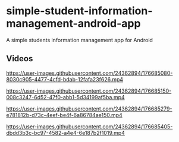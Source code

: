 # simple-student-information-management-android-app
A simple students information management app for Android

## Videos

https://user-images.githubusercontent.com/24362894/176685080-8030c905-4477-4cfd-bdab-12fafa23f626.mp4

https://user-images.githubusercontent.com/24362894/176685150-008c3247-6d52-47f0-abb1-5d34199af5ba.mp4

https://user-images.githubusercontent.com/24362894/176685279-e781812b-d73c-4eef-be4f-6a86784ae150.mp4

https://user-images.githubusercontent.com/24362894/176685405-dbdd3b3c-bc97-4582-a4e4-6e187b2f1019.mp4

